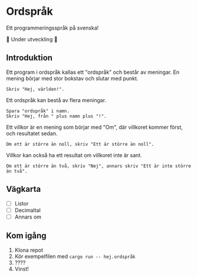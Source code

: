 # Ordspråk
Ett programmeringsspråk på svenska!

👷 Under utveckling 👷

## Introduktion
Ett program i ordspråk kallas ett "ordspråk" och består av meningar.
En mening börjar med stor bokstav och slutar med punkt.
```
Skriv "Hej, världen!".
```

Ett ordspråk kan bestå av flera meningar.
```
Spara "ordspråk" i namn.
Skriv "Hej, från " plus namn plus "!".
```

Ett villkor är en mening som börjar med "Om", där villkoret kommer först, och
resultatet sedan.
```
Om ett är större än noll, skriv "Ett är större än noll".
```

Villkor kan också ha ett resultat om villkoret inte är sant.
```
Om ett är större än två, skriv "Nej", annars skriv "Ett är inte större
än två".
```

## Vägkarta
- [ ] Listor
- [ ] Decimaltal
- [ ] Annars om

## Kom igång
1. Klona repot
2. Kör exempelfilen med `cargo run -- hej.ordspråk`
3. ????
4. Vinst!

